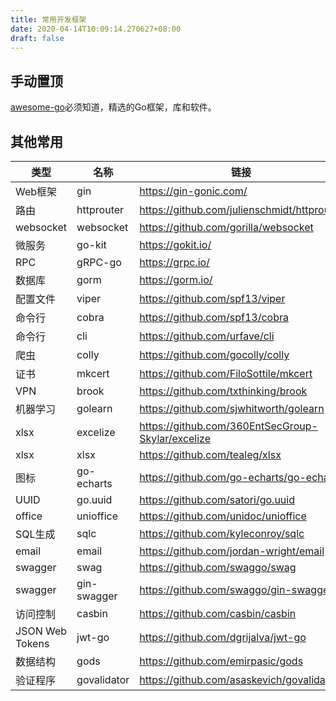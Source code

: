 ```yaml
---
title: 常用开发框架
date: 2020-04-14T10:09:14.270627+08:00
draft: false
---
```


## 手动置顶

[awesome-go](https://awesome-go.com/)必须知道，精选的Go框架，库和软件。

## 其他常用

|类型|名称|链接|
|---|---|---|
|Web框架|gin|https://gin-gonic.com/|
|路由|httprouter|https://github.com/julienschmidt/httprouter|
|websocket|websocket|https://github.com/gorilla/websocket|
|微服务|go-kit|https://gokit.io/|
|RPC|gRPC-go|https://grpc.io/|
|数据库|gorm|https://gorm.io/|
|配置文件|viper|https://github.com/spf13/viper|
|命令行|cobra|https://github.com/spf13/cobra|
|命令行|cli|https://github.com/urfave/cli|
|爬虫|colly|https://github.com/gocolly/colly|
|证书|mkcert|https://github.com/FiloSottile/mkcert|
|VPN|brook|https://github.com/txthinking/brook|
|机器学习|golearn|https://github.com/sjwhitworth/golearn|
|xlsx|excelize|https://github.com/360EntSecGroup-Skylar/excelize|
|xlsx|xlsx|https://github.com/tealeg/xlsx|
|图标|go-echarts|https://github.com/go-echarts/go-echarts|
|UUID|go.uuid|https://github.com/satori/go.uuid|
|office|unioffice|https://github.com/unidoc/unioffice|
|SQL生成|sqlc|https://github.com/kyleconroy/sqlc|
|email|email|https://github.com/jordan-wright/email|
|swagger|swag|https://github.com/swaggo/swag|
|swagger|gin-swagger|https://github.com/swaggo/gin-swagger|
|访问控制|casbin|https://github.com/casbin/casbin|
|JSON Web Tokens|jwt-go|https://github.com/dgrijalva/jwt-go|
|数据结构|gods|https://github.com/emirpasic/gods|
|验证程序|govalidator|https://github.com/asaskevich/govalidator|
